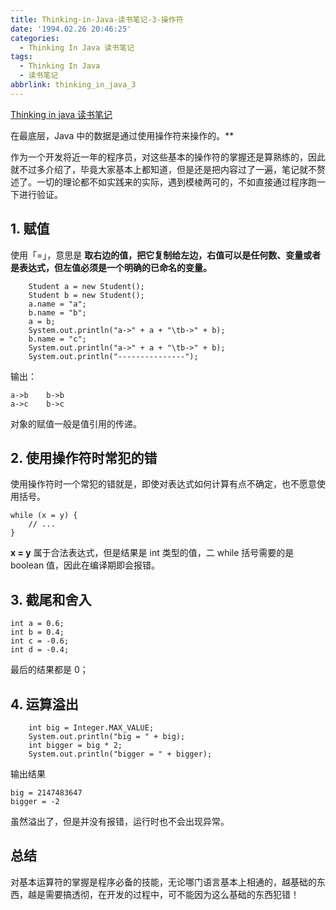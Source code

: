 ```yaml
---
title: Thinking-in-Java-读书笔记-3-操作符
date: '1994.02.26 20:46:25'
categories:
  - Thinking In Java 读书笔记
tags:
  - Thinking In Java
  - 读书笔记
abbrlink: thinking_in_java_3
---
```


[Thinking in java 读书笔记](http://xiaweizi.cn/categories/Thinking-In-Java-%E8%AF%BB%E4%B9%A6%E7%AC%94%E8%AE%B0/)

在最底层，Java 中的数据是通过使用操作符来操作的。**

 作为一个开发将近一年的程序员，对这些基本的操作符的掌握还是算熟练的，因此就不过多介绍了，毕竟大家基本上都知道，但是还是把内容过了一遍，笔记就不赘述了。一切的理论都不如实践来的实际，遇到模棱两可的，不如直接通过程序跑一下进行验证。

<!-- more -->

## 1. 赋值

使用「=」，意思是 **取右边的值，把它复制给左边，右值可以是任何数、变量或者是表达式，但左值必须是一个明确的已命名的变量。**

        Student a = new Student();
        Student b = new Student();
        a.name = "a";
        b.name = "b";
        a = b;
        System.out.println("a->" + a + "\tb->" + b);
        b.name = "c";
        System.out.println("a->" + a + "\tb->" + b);
        System.out.println("---------------");

输出：

    a->b	b->b
    a->c	b->c

对象的赋值一般是值引用的传递。

## 2. 使用操作符时常犯的错

使用操作符时一个常犯的错就是，即使对表达式如何计算有点不确定，也不愿意使用括号。

    while (x = y) {
        // ...
    }
**x = y** 属于合法表达式，但是结果是 int 类型的值，二 while 括号需要的是 boolean 值，因此在编译期即会报错。

## 3. 截尾和舍入

    int a = 0.6;
    int b = 0.4;
    int c = -0.6;
    int d = -0.4;

最后的结果都是 0；

## 4. 运算溢出

        int big = Integer.MAX_VALUE;
        System.out.println("big = " + big);
        int bigger = big * 2;
        System.out.println("bigger = " + bigger);

输出结果

    big = 2147483647
    bigger = -2

虽然溢出了，但是并没有报错，运行时也不会出现异常。

## 总结

对基本运算符的掌握是程序必备的技能，无论哪门语言基本上相通的，越基础的东西，越是需要搞透彻，在开发的过程中，可不能因为这么基础的东西犯错！
